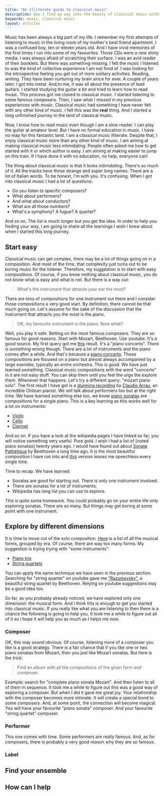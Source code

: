 ```yaml
---
title: "An illiterate guide to classical music"
description: How I find my way into the beauty of classical music without any formal education
keywords: music, classical music
layout: articles
---
```


Music has been always a big part of my life. I remember my first attempts of
listening to music in the living room of my mother's best friend apartment. I
was a confused boy, ten or eleven years old. And I have vivid memories of the
first times I run into some of my favourites. Those CDs were a new shiny
media. I was always afraid of scratching their surface. I was an avid reader
of their booklets. But there was something missing. I felt the music I
listened to was the kind of collective experience I am not fond of. I was
looking for the introspective feeling you get out of more solitary activities.
Reading, writing. They have been nurturing my brain since for ever. A couple
of years later, I got into metal. And,to me, it was all about the presence of
lead guitars. I started studying the guitar a bit and tried to learn how to
read music. This process got me closed to classical music. I started listening
to some famous composers. Then, I saw what I missed in my previous experiences
with music. Classical music had something I have never felt with any other
kind of music. I felt this was the **real** thing. And I started a long
unfinished journey in the land of classical music.

Now, I know how to read music even though I am a slow reader. I can play the
guitar at amateur level. But I have no formal education in music. I have no
map for this fantastic land. I am a classical music illiterate. Despite that,
I enjoy classical music more than any other kind of music. I am aiming at
making classical music less intimidating. People often asked me how to get
started with it or which author is easy. I am aiming at making easier to jump
on this train. If I have done it with no education, no help, everyone can!

The thing about classical music is that it looks intimidating. There's so much
of it. All the tracks have those strange and super long names. There are a lot
of Italian words. 
To be honest, I'm with you. It's confusing. When I got into classical music I
had a lot of questions:

- Do you listen to specific composers?
- What about performers?
- And what about conductors?
- What are all those numbers?
- What's a symphony? A fugue? A quartet?

And so on. The list is much longer but you get the idea. In order to help you
finding your way, I am going to share all the learnings I wish I knew about
when I started this long journey.

## Start easy

Classical music can get complex, there may be a lot of things going on in a
composition. And most of the time, that complexity just turns out to be boring
music for the listener. Therefore, my suggestion is to start with easy
compositions. Of course, if you know nothing about classical music, you do not
know what is easy and what is not. But there is a way out:

> What's the instrument that attracts your ear the most?

There are tons of compositions for one instrument out there and I consider
those compositions a very good start. By definition, there cannot be that much
going on. Let's assume for the sake of the discussion that the instrument that
attracts you the most is the piano.

> OK, my favourite instrument is the piano. Now what?

Well, you play it safe. Betting on the most famous composers. They are so
famous for good reasons. Start with Mozart, Beethoven. Use youtube. It's a
good source. My first query got me
[this](https://www.youtube.com/watch?v=8hgaxI3JRgg) result. It's a "piano
concerto". There is something wrong though. There are a lot of instruments and
the piano comes after a while. And that's because a [piano
concerto](https://en.wikipedia.org/wiki/Piano_concerto). Those compositions
are focused on a piano but almost always accompanied by a large esemble,
typically an entire orchestra. This is good. We have just learned something.
Classical music compositions with the word "concerto" in it are not easy
stuff. You can skip them until you feel the urge the explore them. Whenever
that happens.
Let's try a different query: "mozart piano solo". The first result I have got
is a [stunning recording](https://www.youtube.com/watch?v=SmXn9rNWyu4) by
[Claudio Arrau](https://en.wikipedia.org/wiki/Claudio_Arrau), an incredible
Chilean pianist. We will talk about performers too but at the right time. We
have learned something else too, we know [piano
sonatas](https://en.wikipedia.org/wiki/Piano_sonata) are compositions for a
single piano. This is a key learning as this works well for a lot on
instruments:

- [Violin](https://en.wikipedia.org/wiki/Violin_sonata)
- [Cello](https://en.wikipedia.org/wiki/Cello_sonata)
- [Clarinet](https://en.wikipedia.org/wiki/Clarinet_sonata)

And so on. If you have a look at the wikipedia pages I have linked so far, you
will notice something very useful. Pure gold. I wish I had a list of [noted
piano sonatas] twenty years ago. I would have found out about [Sonata
Pathétique](https://en.wikipedia.org/wiki/Piano_Sonata_No._8_(Beethoven)) by
Beethoven a long time ago. It is the most beautiful composition I have run
into and [this](https://www.youtube.com/watch?v=cg9KQ610biU) version leaves me
speechless every single time.

Time to recap. We have learned:

- Sonatas are good for starting out. There is only one instrument involved.
- There are sonatas for a lot of instruments.
- Wikipedia has long list you can use to explore.

This is quite some homework. You could probably go on your entire life only
exploring sonatas. There are so many. But things may get boring at some point
with one instrument.

## Explore by different dimensions

It is time to move out of the solo composition.
[Here](https://en.wikipedia.org/wiki/List_of_musical_forms_by_era) is a list
of all the musical forms, grouped by era. Of course, there are way too many
forms. My suggestion is trying trying with "some instruments":

- [Piano trio](https://en.wikipedia.org/wiki/Piano_trio)
- [String quartets](https://en.wikipedia.org/wiki/String_quartet)

You can apply the same technique we have seen in the previous section.
Searching for "string quartet" on youtube gave me
["Razumovsky"](https://www.youtube.com/watch?v=oXLKu-HglnM), a beautiful
string quartet by Beethoven. Relying on youtube suggestions may be a good idea
too.

So far, as you probably already noticed, we have explored only one dimension:
the musical form. And I think this is enough to get you started into classical
music. If you really like what you are listening to then there is a chance the
following is going to help you. It took me a while to figure out all of it so
I hope it will help you as much as I helps me now.

### Composer

OK, this may sound obvious. Of course, listening more of a composer you like
is a good strategy. There is a fair chance that if you like one or two piano
sonatas from Mozart, then you just like Mozart sonatas. But here is the trick:

> Find an album with all the compositions of the given form and composer.

Example: search for "complete piano sonata Mozart". And then listen to all of
them in sequence. It took me a while to figure out this was a good way of
exploring a composer. But when I did it gave me great joy. Your relationship
with the composer becomes more intimate. It will create a special bond to some
composers. And, at some point, the connection will become magical. You will
have your favourite "piano sonata" composer. And your favourite "string
quartet" composer.

### Performer

This one comes with time. Some performers are really famous. And, as for
composers, there is probably a very good reason why they are so famous.

### Label

## Find your ensemble

## How can I help
